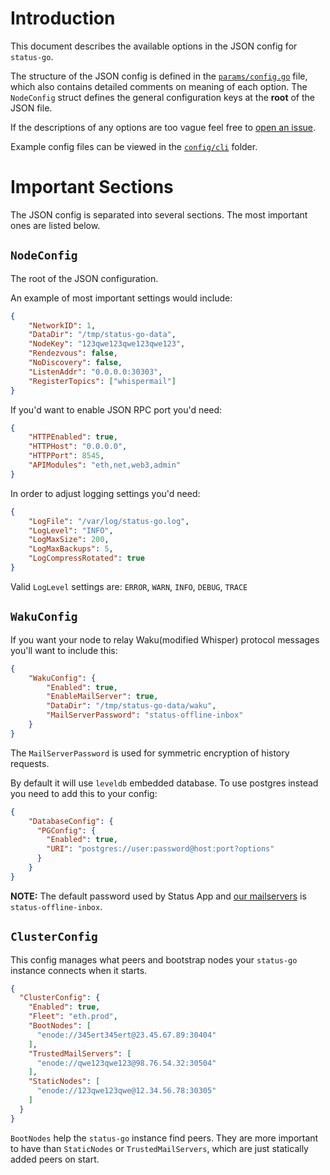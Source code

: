 # Introduction

This document describes the available options in the JSON config for `status-go`.

The structure of the JSON config is defined in the [`params/config.go`](/params/config.go) file, which also contains detailed comments on meaning of each option. The `NodeConfig` struct defines the general configuration keys at the __root__ of the JSON file.

If the descriptions of any options are too vague feel free to [open an issue](https://github.com/status-im/status-go/issues/new).

Example config files can be viewed in the [`config/cli`](/config/cli) folder.

# Important Sections

The JSON config is separated into several sections. The most important ones are listed below.

## `NodeConfig`

The root of the JSON configuration.

An example of most important settings would include:
```json
{
    "NetworkID": 1,
    "DataDir": "/tmp/status-go-data",
    "NodeKey": "123qwe123qwe123qwe123",
    "Rendezvous": false,
    "NoDiscovery": false,
    "ListenAddr": "0.0.0.0:30303",
    "RegisterTopics": ["whispermail"]
}
```

If you'd want to enable JSON RPC port you'd need:
```json
{
    "HTTPEnabled": true,
    "HTTPHost": "0.0.0.0",
    "HTTPPort": 8545,
    "APIModules": "eth,net,web3,admin"
}
```

In order to adjust logging settings you'd need:
```json
{
    "LogFile": "/var/log/status-go.log",
    "LogLevel": "INFO",
    "LogMaxSize": 200,
    "LogMaxBackups": 5,
    "LogCompressRotated": true
}
```
Valid `LogLevel` settings are: `ERROR`, `WARN`, `INFO`, `DEBUG`, `TRACE`

## `WakuConfig` 

If you want your node to relay Waku(modified Whisper) protocol messages you'll want to include this:
```json
{
    "WakuConfig": {
        "Enabled": true,
        "EnableMailServer": true,
        "DataDir": "/tmp/status-go-data/waku",
        "MailServerPassword": "status-offline-inbox"
    }
}
```
The `MailServerPassword` is used for symmetric encryption of history requests.

By default it will use `leveldb` embedded database. To use postgres instead you need to 
add this to your config:

```json
{
    "DatabaseConfig": {
      "PGConfig": {
        "Enabled": true,
        "URI": "postgres://user:password@host:port?options"
      }
    }
}
```

__NOTE:__ The default password used by Status App and [our mailservers](https://fleets.status.im/) is `status-offline-inbox`.

## `ClusterConfig`

This config manages what peers and bootstrap nodes your `status-go` instance connects when it starts.
```json
{
  "ClusterConfig": {
    "Enabled": true,
    "Fleet": "eth.prod",
    "BootNodes": [
      "enode://345ert345ert@23.45.67.89:30404"
    ],
    "TrustedMailServers": [
      "enode://qwe123qwe123@98.76.54.32:30504"
    ],
    "StaticNodes": [
      "enode://123qwe123qwe@12.34.56.78:30305"
    ]
  }
}
```
`BootNodes` help the `status-go` instance find peers. They are more important to have than `StaticNodes` or `TrustedMailServers`, which are just statically added peers on start.
